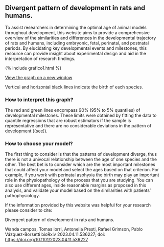 ## Divergent pattern of development in rats and humans.
To assist researchers in determining the optimal age of animal models throughout development, this website aims to provide a comprehensive overview of the similarities and differences in the developmental trajectory of rats and humans, including embryonic, fetal, perinatal, and postnatal periods. By elucidating key developmental events and milestones, this resource can provide insight about experimental design and aid in the interpretation of research findings.

{% include grafico1.html %}

<a href="https://vazquez-borsetti.github.io/rat-and-human-comparative-development/grafico1.html">View the graph on a new window</a>

Vertical and horizontal black lines indicate the birth of each species.

### How to interpret this graph?

The red and green lines encompass 90% (95% to 5% quantiles) of developmental milestones.  These limits were obtained by fitting the data to quantile regressions that are  robust estimators if the sample is representative and there are no considerable deviations in the pattern of development ((<a href="https://doi.org/10.1101/2023.04.11.536227">see</a>)).

### How to choose your model?

The first thing to consider is that the patterns of development diverge, thus there is not a univocal relationship between the age of one species and the other. The best bet is to consider which are the most important milestones that could affect your model and select the ages based on that criterion. For example, if you work with perinatal asphyxia the birth may play an important role in the physiopathology of the process that you are studying.
You can also use different ages, inside reasonable margins as proposed in this analysis, and validate your model based on the similarities with patients’ pathophysiology. 



If the information provided by this website was helpful for your research please consider to cite:

Divergent pattern of development in rats and humans.

Wanda campos, Tomas Iorri, Antonella Presti, Rafael Grimson, Pablo Vázquez-Borsetti
bioRxiv 2023.04.11.536227; doi: https://doi.org/10.1101/2023.04.11.536227 
